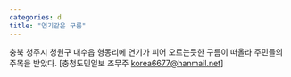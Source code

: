 ```yaml
---
categories: d
title: "연기같은 구름"
---
```

충북 청주시 청원구 내수읍 형동리에 연기가 피어 오르는듯한 구름이 떠올라 주민들의 주목을 받았다. [충청도민일보 조무주 korea6677@hanmail.net]